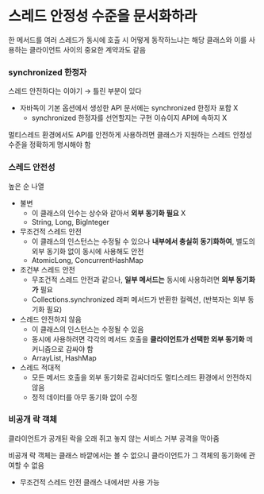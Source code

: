 # 스레드 안정성 수준을 문서화하라

한 메서드를 여러 스레드가 동시에 호출 시 어떻게 동작하느냐는 해당 클래스와 이를 사용하는 클라이언트 사이의 중요한 계약과도 같음

### synchronized 한정자

스레드 안전하다는 이야기 → 틀린 부분이 있다

- 자바독이 기본 옵션에서 생성한 API 문서에는 synchronized 한정자 포함 X
    - synchronized 한정자를 선언할지는 구현 이슈이지 API에 속하지 X

멀티스레드 환경에서도 API를 안전하게 사용하려면 클래스가 지원하는 스레드 안정성 수준을 정확하게 명시해야 함

### 스레드 안전성

높은 순 나열

- 불변
    - 이 클래스의 인수는 상수와 같아서 **외부 동기화 필요** X
    - String, Long, BigInteger
- 무조건적 스레드 안전
    - 이 클래스의 인스턴스는 수정될 수 있으나 **내부에서 충실히 동기화하여**, 별도의 외부 동기화 없이 동시에 사용해도 안전
    - AtomicLong, ConcurrentHashMap
- 조건부 스레드 안전
    - 무조건적 스레드 안전과 같으나, **일부 메서드는** 동시에 사용하려면 **외부 동기화가** 필요
    - Collections.synchronized 래퍼 메서드가 반환한 컬렉션, (반복자는 외부 동기화 필요)
- 스레드 안전하지 않음
    - 이 클래스의 인스턴스는 수정될 수 있음
    - 동시에 사용하려면 각각의 메서드 호출을 **클라이언트가 선택한 외부 동기화** 메커니즘으로 감싸야 함
    - ArrayList, HashMap
- 스레드 적대적
    - 모든 메서드 호출을 외부 동기화로 감싸더라도 멀티스레드 환경에서 안전하지 않음
    - 정적 데이터를 아무 동기화 없이 수정

### 비공개 락 객체

클라이언트가 공개된 락을 오래 쥐고 놓지 않는 서비스 거부 공격을 막아줌

비공개 락 객체는 클래스 바깥에서는 볼 수 없으니 클라이언트가 그 객체의 동기화에 관여할 수 없음

- 무조건적 스레드 안전 클래스 내에서만 사용 가능